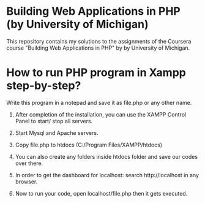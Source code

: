 # Building Web Applications in PHP (by University of Michigan)
This repository contains my solutions to the assignments of the Coursera course "Building Web Applications in PHP" by by University of Michigan.

# How to run PHP program in Xampp step-by-step?
Write this program in a notepad and save it as file.php or any other name.

1. <?php echo " hello ashok" ?>
   After completion of the installation, you can use the XAMPP Control Panel to start/ stop all servers.

2. Start Mysql and Apache servers.

3. Copy file.php to htdocs (C:/Program Files/XAMPP/htdocs)

4. You can also create any folders inside htdocs folder and save our codes over there.

5. In order to get the dashboard for localhost: search http://localhost in any browser.

6. Now to run your code, open localhost/file.php then it gets executed.
